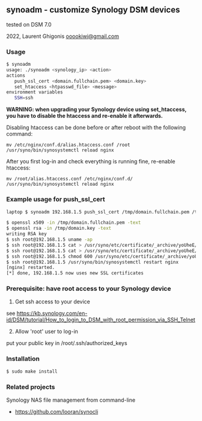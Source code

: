 ## synoadm - customize Synology DSM devices

tested on DSM 7.0

2022, Laurent Ghigonis <ooookiwi@gmail.com>

### Usage

```bash
$ synoadm
usage: ./synoadm <synology_ip> <action>
actions
   push_ssl_cert <domain.fullchain.pem> <domain.key>
   set_htaccess <htpasswd_file> <message>
environment variables
   SSH=ssh
```

**WARNING: when upgrading your Synology device using set_htaccess, you have to disable the htaccess and re-enable it afterwards.**

Disabling htaccess can be done before or after reboot with the following command:
```
mv /etc/nginx/conf.d/alias.htaccess.conf /root
/usr/syno/bin/synosystemctl reload nginx
```
After you first log-in and check everything is running fine, re-enable htaccess:
```
mv /root/alias.htaccess.conf /etc/nginx/conf.d/
/usr/syno/bin/synosystemctl reload nginx
```

### Example usage for push_ssl_cert

```bash
laptop $ synoadm 192.168.1.5 push_ssl_cert /tmp/domain.fullchain.pem /tmp/domain.key 

$ openssl x509 -in /tmp/domain.fullchain.pem -text
$ openssl rsa -in /tmp/domain.key -text
writing RSA key
$ ssh root@192.168.1.5 uname -ap
$ ssh root@192.168.1.5 cat > /usr/syno/etc/certificate/_archive/yoUheE/fullchain.pem
$ ssh root@192.168.1.5 cat > /usr/syno/etc/certificate/_archive/yoUheE/privkey.pem
$ ssh root@192.168.1.5 chmod 600 /usr/syno/etc/certificate/_archive/yoUheE/privkey.pem
$ ssh root@192.168.1.5 /usr/syno/bin/synosystemctl restart nginx
[nginx] restarted.
[*] done, 192.168.1.5 now uses new SSL certificates
```

### Prerequisite: have root access to your Synology device

1. Get ssh access to your device

see https://kb.synology.com/en-id/DSM/tutorial/How_to_login_to_DSM_with_root_permission_via_SSH_Telnet

2. Allow 'root' user to log-in

put your public key in /root/.ssh/authorized_keys

### Installation

```bash
$ sudo make install
```

### Related projects

Synology NAS file management from command-line
* https://github.com/looran/synocli
